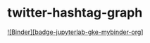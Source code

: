 # twitter-hashtag-graph

[![Binder][badge-jupyterlab-gke-mybinder-org]](https://mybinder.org/v2/gh/lucas91batista/twitter-hashtag-graph/master?urlpath=lab)
